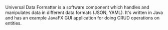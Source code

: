 Universal Data Formatter is a software component which handles and manipulates data in different data formats (JSON, YAML).
It's written in Java and has an example JavaFX GUI application for doing CRUD operations on entities.


